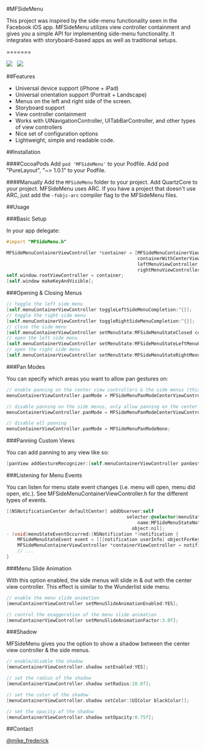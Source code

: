 #MFSideMenu

This project was inspired by the side-menu functionality seen in the Facebook iOS app. MFSideMenu utilizes view controller containment and gives you a simple API for implementing side-menu functionality. It integrates with storyboard-based apps as well as traditional setups.

=======

![](http://i.imgur.com/Ah5mP.png)  &nbsp;  ![](http://i.imgur.com/KN4IB.png)

##Features

- Universal device support (iPhone + iPad)
- Universal orientation support (Portrait + Landscape)
- Menus on the left and right side of the screen.
- Storyboard support
- View controller containment
- Works with UINavigationController, UITabBarController, and other types of view controllers
- Nice set of configuration options
- Lightweight, simple and readable code.


##Installation

####CocoaPods
Add `pod 'MFSideMenu'` to your Podfile.
Add pod "PureLayout", "~> 1.0.1" to your Podfile.

####Manually
Add the `MFSideMenu` folder to your project. Add QuartzCore to your project. MFSideMenu uses ARC. If you have a project that doesn't use ARC, just add the `-fobjc-arc` compiler flag to the MFSideMenu files.


##Usage

###Basic Setup

In your app delegate:<br />
```objective-c
#import "MFSideMenu.h"

MFSideMenuContainerViewController *container = [MFSideMenuContainerViewController
                                                containerWithCenterViewController:centerViewController
                                                leftMenuViewController:leftMenuViewController
                                                rightMenuViewController:rightMenuViewController];
self.window.rootViewController = container;
[self.window makeKeyAndVisible];
```

###Opening & Closing Menus

```objective-c
// toggle the left side menu
[self.menuContainerViewController toggleLeftSideMenuCompletion:^{}];
// toggle the right side menu
[self.menuContainerViewController toggleRightSideMenuCompletion:^{}];
// close the side menu
[self.menuContainerViewController setMenuState:MFSideMenuStateClosed completion:^{}];
// open the left side menu
[self.menuContainerViewController setMenuState:MFSideMenuStateLeftMenuOpen completion:^{}];
// open the right side menu
[self.menuContainerViewController setMenuState:MFSideMenuStateRightMenuOpen completion:^{}];
```

###Pan Modes

You can specify which areas you want to allow pan gestures on:

```objective-c
// enable panning on the center view controllers & the side menus (this is the default behavior):
menuContainerViewController.panMode = MFSideMenuPanModeCenterViewController | MFSideMenuPanModeSideMenu;

// disable panning on the side menus, only allow panning on the center view controller:
menuContainerViewController.panMode = MFSideMenuPanModeCenterViewController;

// disable all panning
menuContainerViewController.panMode = MFSideMenuPanModeNone;
```

###Panning Custom Views

You can add panning to any view like so:

```objective-c
[panView addGestureRecognizer:[self.menuContainerViewController panGestureRecognizer]];
```

###Listening for Menu Events

You can listen for menu state event changes (i.e. menu will open, menu did open, etc.). See MFSideMenuContainerViewController.h for the different types of events.

```objective-c
[[NSNotificationCenter defaultCenter] addObserver:self
                                            selector:@selector(menuStateEventOccurred:)
                                                name:MFSideMenuStateNotificationEvent
                                              object:nil];
- (void)menuStateEventOccurred:(NSNotification *)notification {
    MFSideMenuStateEvent event = [[[notification userInfo] objectForKey:@"eventType"] intValue];
    MFSideMenuContainerViewController *containerViewController = notification.object;
    // ...
}
```

###Menu Slide Animation

With this option enabled, the side menus will slide in & out with the center view controller. This effect is similar to the Wunderlist side menu.

```objective-c
// enable the menu slide animation
[menuContainerViewController setMenuSlideAnimationEnabled:YES];

// control the exaggeration of the menu slide animation
[menuContainerViewController setMenuSlideAnimationFactor:3.0f];
```

###Shadow

MFSideMenu gives you the option to show a shadow between the center view controller & the side menus.

```objective-c
// enable/disable the shadow
[menuContainerViewController.shadow setEnabled:YES];

// set the radius of the shadow
[menuContainerViewController.shadow setRadius:10.0f];

// set the color of the shadow
[menuContainerViewController.shadow setColor:[UIColor blackColor]];

// set the opacity of the shadow
[menuContainerViewController.shadow setOpacity:0.75f];

```

##Contact

[@mike_frederick](http://twitter.com/mike_frederick)
